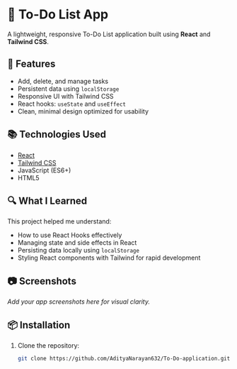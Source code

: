 # 📝 To-Do List App

A lightweight, responsive To-Do List application built using **React** and **Tailwind CSS**.

## 🚀 Features

- Add, delete, and manage tasks
- Persistent data using `localStorage`
- Responsive UI with Tailwind CSS
- React hooks: `useState` and `useEffect`
- Clean, minimal design optimized for usability

## 📚 Technologies Used

- [React](https://reactjs.org/)
- [Tailwind CSS](https://tailwindcss.com/)
- JavaScript (ES6+)
- HTML5

## 🔍 What I Learned

This project helped me understand:
- How to use React Hooks effectively
- Managing state and side effects in React
- Persisting data locally using `localStorage`
- Styling React components with Tailwind for rapid development

## 📷 Screenshots

_Add your app screenshots here for visual clarity._

## 📦 Installation

1. Clone the repository:
   ```bash
   git clone https://github.com/AdityaNarayan632/To-Do-application.git
